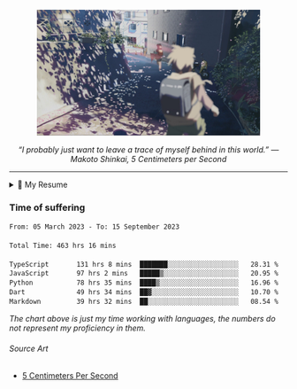 <p align="center"><img src="asset/header.jpg" width="80%"/></p>
<p align="center"><i>“I probably just want to leave a trace of myself behind in this world.” ― Makoto Shinkai, 5 Centimeters per Second</i></p>

---

<details>
  <summary>📃 My Resume</summary>

### Education

- 📖 **Computer Science**\
📆 10/2021 - present\
📍 **Thang Long University** - Hoang Mai, Hanoi, Vietnam

### Experience

<img align="right" src="https://img.shields.io/badge/Next.js-black?style=flat&logo=next.js&logoColor=white"/>
<img align="right" src="https://img.shields.io/badge/Ant_Design-ant?style=flat&logo=antdesign&logoColor=white&color=%230170FE"/>
<img align="right" src="https://img.shields.io/badge/node.js-6DA55F?style=flat&logo=node.js&logoColor=white"/>


- 👨‍💻 **Frontend Web Intern**\
📆 07/2023 - present\
📍 **MQ ICT Solutions** - Hoang Mai, Hanoi, Vietnam
  
<!--
## Skills

<img align="right" src="https://img.shields.io/badge/Python-3776AB?logo=python&logoColor=white" />


**Programming**

<img align="right" src="https://img.shields.io/badge/Windows-0078D6?logo=windows&logoColor=white" />
-->

</details>

### Time of suffering

<!--START_SECTION:waka-->

```txt
From: 05 March 2023 - To: 15 September 2023

Total Time: 463 hrs 16 mins

TypeScript       131 hrs 8 mins  ███████░░░░░░░░░░░░░░░░░░   28.31 %
JavaScript       97 hrs 2 mins   █████▒░░░░░░░░░░░░░░░░░░░   20.95 %
Python           78 hrs 35 mins  ████▒░░░░░░░░░░░░░░░░░░░░   16.96 %
Dart             49 hrs 34 mins  ██▓░░░░░░░░░░░░░░░░░░░░░░   10.70 %
Markdown         39 hrs 32 mins  ██░░░░░░░░░░░░░░░░░░░░░░░   08.54 %
```

<!--END_SECTION:waka-->

_The chart above is just my time working with languages, the numbers do not represent my proficiency in them._

###### Source Art

-  [5 Centimeters Per Second](https://wallhaven.cc/w/nrowq1)


